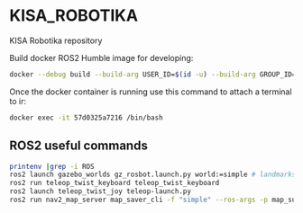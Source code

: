 # KISA_ROBOTIKA
KISA Robotika repository

Build docker ROS2 Humble image for developing:
```bash
docker --debug build --build-arg USER_ID=$(id -u) --build-arg GROUP_ID=$(id -g) -t "kisa-ros:humble" -f "./docker/Dockerfile" .
```


Once the docker container is running use this command to attach a terminal to ir: 
```bash
docker exec -it 57d0325a7216 /bin/bash
```


## ROS2 useful commands

```bash
printenv |grep -i ROS
ros2 launch gazebo_worlds gz_rosbot.launch.py world:=simple # landmarks
ros2 run teleop_twist_keyboard teleop_twist_keyboard
ros2 launch teleop_twist_joy teleop-launch.py
ros2 run nav2_map_server map_saver_cli -f "simple" --ros-args -p map_subscribe_transient_local:=false
```
